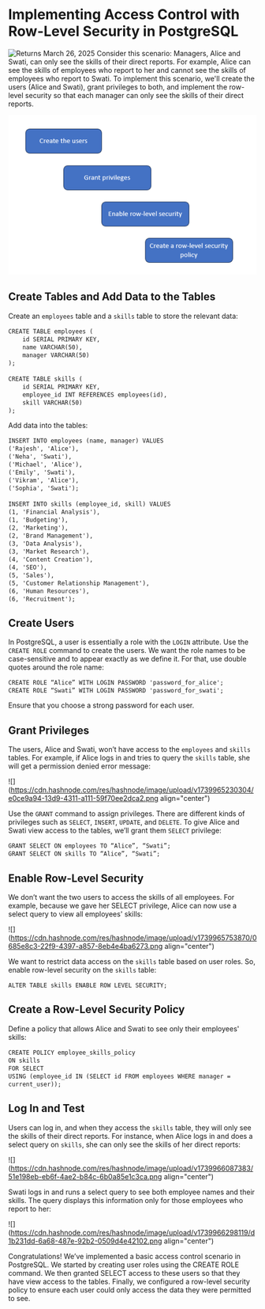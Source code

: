 # Implementing Access Control with Row-Level Security in PostgreSQL
![Returns March 26, 2025](add_daysfunc.png)
Consider this scenario: Managers, Alice and Swati, can only see the skills of their direct reports. For example, Alice can see the skills of employees who report to her and cannot see the skills of employees who report to Swati. To implement this scenario, we'll create the users (Alice and Swati), grant privileges to both, and implement the row-level security so that each manager can only see the skills of their direct reports.

![Create users, grant privileges, implement the row-level security](diagram_rls.png)

## Create Tables and Add Data to the Tables

Create an `employees` table and a `skills` table to store the relevant data:

```pgsql
CREATE TABLE employees (
    id SERIAL PRIMARY KEY,
    name VARCHAR(50),
    manager VARCHAR(50)
);

CREATE TABLE skills (
    id SERIAL PRIMARY KEY,
    employee_id INT REFERENCES employees(id),
    skill VARCHAR(50)
);
```

Add data into the tables:

```pgsql
INSERT INTO employees (name, manager) VALUES
('Rajesh', 'Alice'),
('Neha', 'Swati'),
('Michael', 'Alice'),
('Emily', 'Swati'),
('Vikram', 'Alice'),
('Sophia', 'Swati');	

INSERT INTO skills (employee_id, skill) VALUES
(1, 'Financial Analysis'),
(1, 'Budgeting'),
(2, 'Marketing'),
(2, 'Brand Management'),
(3, 'Data Analysis'),
(3, 'Market Research'),
(4, 'Content Creation'),
(4, 'SEO'),
(5, 'Sales'),
(5, 'Customer Relationship Management'),
(6, 'Human Resources'),
(6, 'Recruitment');
```

## Create Users

In PostgreSQL, a user is essentially a role with the `LOGIN` attribute. Use the `CREATE ROLE` command to create the users. We want the role names to be case-sensitive and to appear exactly as we define it. For that, use double quotes around the role name:

```pgsql
CREATE ROLE “Alice” WITH LOGIN PASSWORD 'password_for_alice'; 
CREATE ROLE “Swati” WITH LOGIN PASSWORD 'password_for_swati';
```

Ensure that you choose a strong password for each user.

## Grant Privileges

The users, Alice and Swati, won’t have access to the `employees` and `skills` tables. For example, if Alice logs in and tries to query the `skills` table, she will get a permission denied error message:

![](https://cdn.hashnode.com/res/hashnode/image/upload/v1739965230304/e0ce9a94-13d9-4311-a111-59f70ee2dca2.png align="center")

Use the `GRANT` command to assign privileges. There are different kinds of privileges such as `SELECT`, `INSERT`, `UPDATE`, and `DELETE`. To give Alice and Swati view access to the tables, we’ll grant them `SELECT` privilege:

```pgsql
GRANT SELECT ON employees TO “Alice”, “Swati”;
GRANT SELECT ON skills TO “Alice”, “Swati”;
```

## Enable Row-Level Security

We don’t want the two users to access the skills of all employees. For example, because we gave her SELECT privilege, Alice can now use a select query to view all employees' skills:

![](https://cdn.hashnode.com/res/hashnode/image/upload/v1739965753870/0685e8c3-22f9-4397-a857-8eb4e4ba6273.png align="center")

We want to restrict data access on the `skills` table based on user roles. So, enable row-level security on the `skills` table:

```pgsql
ALTER TABLE skills ENABLE ROW LEVEL SECURITY;
```

## Create a Row-Level Security Policy

Define a policy that allows Alice and Swati to see only their employees' skills:

```pgsql
CREATE POLICY employee_skills_policy 
ON skills 
FOR SELECT 
USING (employee_id IN (SELECT id FROM employees WHERE manager = current_user));
```

## Log In and Test

Users can log in, and when they access the `skills` table, they will only see the skills of their direct reports. For instance, when Alice logs in and does a select query on `skills`, she can only see the skills of her direct reports:

![](https://cdn.hashnode.com/res/hashnode/image/upload/v1739966087383/51e198eb-eb6f-4ae2-b84c-6b0a85e1c3ca.png align="center")

Swati logs in and runs a select query to see both employee names and their skills. The query displays this information only for those employees who report to her:

![](https://cdn.hashnode.com/res/hashnode/image/upload/v1739966298119/d1b231dd-6a68-487e-92b2-0509d4e42102.png align="center")

Congratulations! We’ve implemented a basic access control scenario in PostgreSQL. We started by creating user roles using the CREATE ROLE command. We then granted SELECT access to these users so that they have view access to the tables. Finally, we configured a row-level security policy to ensure each user could only access the data they were permitted to see.